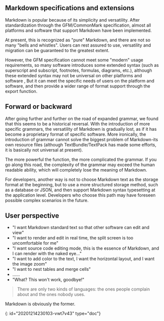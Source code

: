 ## Markdown specifications and extensions

Markdown is popular because of its simplicity and versatility. After standardization through the GFM/CommonMark specification, almost all platforms and software that support Markdown have been implemented.

At present, this is recognized as "pure" Markdown, and there are not so many "bells and whistles". Users can rest assured to use, versatility and migration can be guaranteed to the greatest extent.

However, the GFM specification cannot meet some "modern" usage requirements, so many software introduces some extended syntax (such as superscript and subscript, footnotes, formulas, diagrams, etc.), although these extended syntax may not be universal on other platforms and software , But it can meet the specific needs of users on the platform and software, and then provide a wider range of format support through the export function.

## Forward or backward

After going further and further on the road of expanded grammar, we found that this seems to be a historical reversal. With the introduction of more specific grammars, the versatility of Markdown is gradually lost, as if it has become a proprietary format of specific software. More ironically, the introduction of grammar cannot solve the biggest problem of Markdown-its own resource files (although TextBundle/TextPack has made some efforts, it is basically not universal at present).

The more powerful the function, the more complicated the grammar. If you go along this road, the complexity of the grammar may exceed the human readable ability, which will completely lose the meaning of Markdown.

For developers, another way is not to choose Markdown text as the storage format at the beginning, but to use a more structured storage method, such as a database or JSON, and then support Markdown syntax typesetting at the application level. Developers who choose this path may have foreseen possible complex scenarios in the future.

## User perspective

* "I want Markdown standard text so that other software can edit and view"
* "I want to render and edit in real time, the split screen is too uncomfortable for me"
* "I want source code editing mode, this is the essence of Markdown, and I can render with the naked eye..."
* "I want to add color to the text, I want the horizontal layout, and I want the image zoom"
* "I want to nest tables and merge cells"
* ……
* "What? This won't work, goodbye!"

> There are only two kinds of languages: the ones people complain about and the ones nobody uses.

Markdown is obviously the former.


{: id="20201214230103-vwt7v43" type="doc"}
